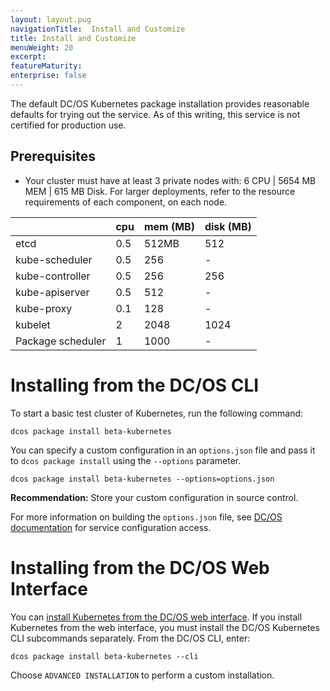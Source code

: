 ```yaml
---
layout: layout.pug
navigationTitle:  Install and Customize
title: Install and Customize
menuWeight: 20
excerpt:
featureMaturity:
enterprise: false
---
```


<!-- This source repo for this topic is https://github.com/mesosphere/dcos-kubernetes -->


The default DC/OS Kubernetes package installation provides reasonable defaults for trying out the service.
As of this writing, this service is not certified for production use.

## Prerequisites

- Your cluster must have at least 3 private nodes with: 6 CPU | 5654 MB MEM | 615 MB Disk.  For larger deployments, refer to the resource requirements of each component, on each node.

|                   | cpu   | mem (MB) | disk (MB) |
| ----------------- | ----- | -------- | --------- |
| etcd              | 0.5   | 512MB    | 512       |
| kube-scheduler    | 0.5   | 256      | -         |
| kube-controller   | 0.5   | 256      | 256       |
| kube-apiserver    | 0.5   | 512      | -         |
| kube-proxy        | 0.1   | 128      | -         |
| kubelet           | 2     | 2048     | 1024      |
| Package scheduler | 1     | 1000     | -         |

# Installing from the DC/OS CLI

To start a basic test cluster of Kubernetes, run the following command:

```shell
dcos package install beta-kubernetes
```

You can specify a custom configuration in an `options.json` file and pass it to `dcos package install` using the `--options` parameter.

```shell
dcos package install beta-kubernetes --options=options.json
```

**Recommendation:** Store your custom configuration in source control.

For more information on building the `options.json` file, see [DC/OS documentation](/1.10/deploying-services/config-universe-service/) for service configuration access.

# Installing from the DC/OS Web Interface

You can [install Kubernetes from the DC/OS web interface](/latest/usage/managing-services/install/). If you install Kubernetes from the web interface, you must install the DC/OS Kubernetes CLI subcommands separately.
From the DC/OS CLI, enter:

```shell
dcos package install beta-kubernetes --cli
```

Choose `ADVANCED INSTALLATION` to perform a custom installation.
